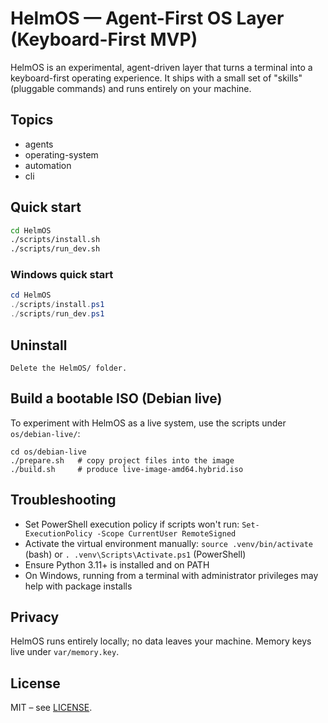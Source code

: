 # HelmOS — Agent-First OS Layer (Keyboard-First MVP)

HelmOS is an experimental, agent-driven layer that turns a terminal into a keyboard-first operating experience. It ships with a small set of "skills" (pluggable commands) and runs entirely on your machine.

## Topics
- agents
- operating-system
- automation
- cli

## Quick start
```bash
cd HelmOS
./scripts/install.sh
./scripts/run_dev.sh
```

### Windows quick start
```powershell
cd HelmOS
./scripts/install.ps1
./scripts/run_dev.ps1
```

## Uninstall
```
Delete the HelmOS/ folder.
```

## Build a bootable ISO (Debian live)
To experiment with HelmOS as a live system, use the scripts under `os/debian-live/`:
```
cd os/debian-live
./prepare.sh   # copy project files into the image
./build.sh     # produce live-image-amd64.hybrid.iso
```

## Troubleshooting
- Set PowerShell execution policy if scripts won't run: `Set-ExecutionPolicy -Scope CurrentUser RemoteSigned`
- Activate the virtual environment manually: `source .venv/bin/activate` (bash) or `. .venv\Scripts\Activate.ps1` (PowerShell)
- Ensure Python 3.11+ is installed and on PATH
- On Windows, running from a terminal with administrator privileges may help with package installs

## Privacy
HelmOS runs entirely locally; no data leaves your machine. Memory keys live under `var/memory.key`.

## License
MIT – see [LICENSE](LICENSE).
